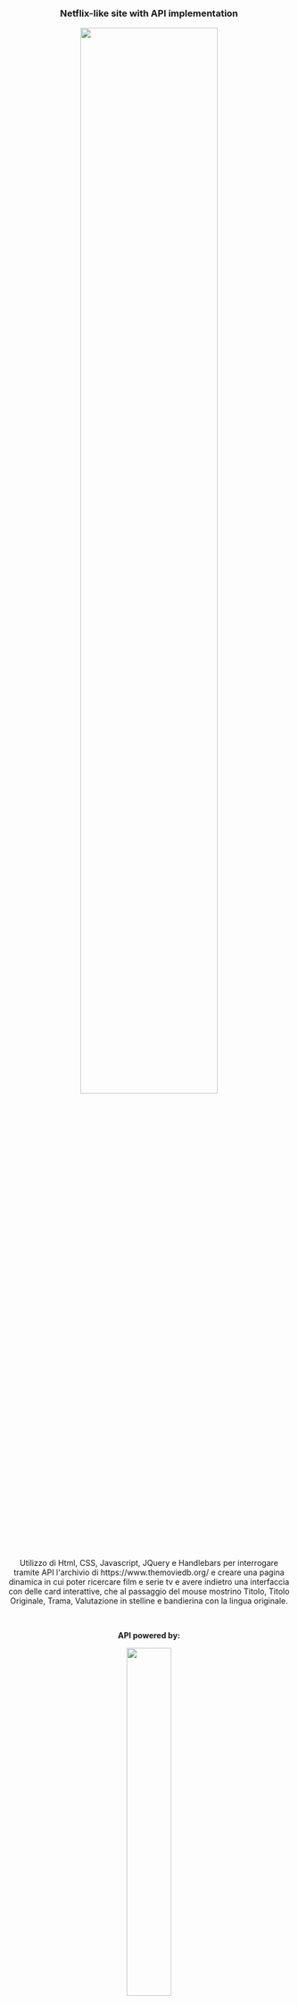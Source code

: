 <h3 align="center"> Netflix-like site with API implementation </h3>

<p align="center"><img  width="70%" src="https://github.com/michelebaruffetti/ajax-ex-boolflix/blob/master/fakeflix%20project.png"></p>

<p align="center">Utilizzo di Html, CSS, Javascript, JQuery e Handlebars per interrogare tramite API l'archivio di https://www.themoviedb.org/ e creare una pagina dinamica in cui poter ricercare film e serie tv e avere indietro una interfaccia con delle card interattive, che al passaggio del mouse mostrino Titolo, Titolo Originale, Trama, Valutazione in stelline e bandierina con la lingua originale.</p>


<br>
<p align="center"><strong>API powered by:</strong></p>
<p align="center"><img width="40%" src="https://www.themoviedb.org/assets/2/v4/logos/v2/blue_long_1-8ba2ac31f354005783fab473602c34c3f4fd207150182061e425d366e4f34596.svg"></p>
